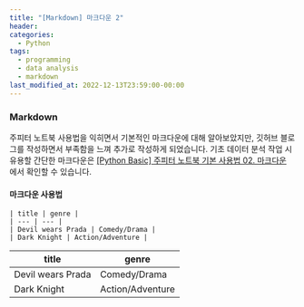 ```yaml
---
title: "[Markdown] 마크다운 2"
header:
categories:
  - Python
tags:
  - programming
  - data analysis
  - markdown
last_modified_at: 2022-12-13T23:59:00-00:00
---
```


### Markdown

주피터 노트북 사용법을 익히면서 기본적인 마크다운에 대해 알아보았지만, 깃허브 블로그를 작성하면서 부족함을 느껴 추가로 작성하게 되었습니다. 기초 데이터 분석 작업 시 유용할 간단한 마크다운은 [[Python Basic] 주피터 노트북 기본 사용법 02. 마크다운](https://webyiyeon.github.io/python/Jupyter_notebook_02/) 에서 확인할 수 있습니다. 
   


#### 마크다운 사용법

```
| title | genre |
| --- | --- |
| Devil wears Prada | Comedy/Drama |
| Dark Knight | Action/Adventure | 
```
   
| title | genre |
| --- | --- |
| Devil wears Prada | Comedy/Drama |
| Dark Knight | Action/Adventure | 
   